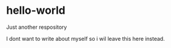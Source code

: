 # hello-world
Just another respository


I dont want to write about myself so i wil leave this here instead.
